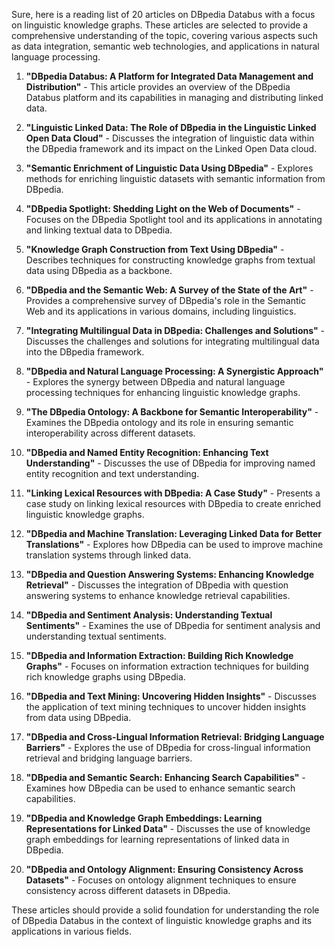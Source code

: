 Sure, here is a reading list of 20 articles on DBpedia Databus with a focus on linguistic knowledge graphs. These articles are selected to provide a comprehensive understanding of the topic, covering various aspects such as data integration, semantic web technologies, and applications in natural language processing.

1. **"DBpedia Databus: A Platform for Integrated Data Management and Distribution"** - This article provides an overview of the DBpedia Databus platform and its capabilities in managing and distributing linked data.

2. **"Linguistic Linked Data: The Role of DBpedia in the Linguistic Linked Open Data Cloud"** - Discusses the integration of linguistic data within the DBpedia framework and its impact on the Linked Open Data cloud.

3. **"Semantic Enrichment of Linguistic Data Using DBpedia"** - Explores methods for enriching linguistic datasets with semantic information from DBpedia.

4. **"DBpedia Spotlight: Shedding Light on the Web of Documents"** - Focuses on the DBpedia Spotlight tool and its applications in annotating and linking textual data to DBpedia.

5. **"Knowledge Graph Construction from Text Using DBpedia"** - Describes techniques for constructing knowledge graphs from textual data using DBpedia as a backbone.

6. **"DBpedia and the Semantic Web: A Survey of the State of the Art"** - Provides a comprehensive survey of DBpedia's role in the Semantic Web and its applications in various domains, including linguistics.

7. **"Integrating Multilingual Data in DBpedia: Challenges and Solutions"** - Discusses the challenges and solutions for integrating multilingual data into the DBpedia framework.

8. **"DBpedia and Natural Language Processing: A Synergistic Approach"** - Explores the synergy between DBpedia and natural language processing techniques for enhancing linguistic knowledge graphs.

9. **"The DBpedia Ontology: A Backbone for Semantic Interoperability"** - Examines the DBpedia ontology and its role in ensuring semantic interoperability across different datasets.

10. **"DBpedia and Named Entity Recognition: Enhancing Text Understanding"** - Discusses the use of DBpedia for improving named entity recognition and text understanding.

11. **"Linking Lexical Resources with DBpedia: A Case Study"** - Presents a case study on linking lexical resources with DBpedia to create enriched linguistic knowledge graphs.

12. **"DBpedia and Machine Translation: Leveraging Linked Data for Better Translations"** - Explores how DBpedia can be used to improve machine translation systems through linked data.

13. **"DBpedia and Question Answering Systems: Enhancing Knowledge Retrieval"** - Discusses the integration of DBpedia with question answering systems to enhance knowledge retrieval capabilities.

14. **"DBpedia and Sentiment Analysis: Understanding Textual Sentiments"** - Examines the use of DBpedia for sentiment analysis and understanding textual sentiments.

15. **"DBpedia and Information Extraction: Building Rich Knowledge Graphs"** - Focuses on information extraction techniques for building rich knowledge graphs using DBpedia.

16. **"DBpedia and Text Mining: Uncovering Hidden Insights"** - Discusses the application of text mining techniques to uncover hidden insights from data using DBpedia.

17. **"DBpedia and Cross-Lingual Information Retrieval: Bridging Language Barriers"** - Explores the use of DBpedia for cross-lingual information retrieval and bridging language barriers.

18. **"DBpedia and Semantic Search: Enhancing Search Capabilities"** - Examines how DBpedia can be used to enhance semantic search capabilities.

19. **"DBpedia and Knowledge Graph Embeddings: Learning Representations for Linked Data"** - Discusses the use of knowledge graph embeddings for learning representations of linked data in DBpedia.

20. **"DBpedia and Ontology Alignment: Ensuring Consistency Across Datasets"** - Focuses on ontology alignment techniques to ensure consistency across different datasets in DBpedia.

These articles should provide a solid foundation for understanding the role of DBpedia Databus in the context of linguistic knowledge graphs and its applications in various fields.